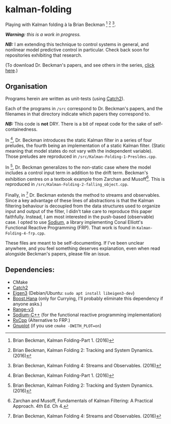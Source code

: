 # kalman-folding
Playing with Kalman folding à la Brian Beckman [^kf-1] [^kf-2] [^kf-4].

***Warning:*** *this is a work in progress.*

***NB:*** I am extending this technique to control systems in general, and nonlinear model predictive control in particular. Check back soon for repositories exhibiting that research.

(To download Dr. Beckman's papers, and see others in the series, [click here](http://vixra.org/author/brian_beckman).)


## Organisation

Programs herein are written as unit-tests (using [Catch2](https://github.com/catchorg/Catch2)).

Each of the programs in `/src` correspond to Dr. Beckman's papers, and the filenames in that directory indicate which papers they correspond to.

***NB:*** This code is **not** DRY. There is a bit of repeat code for the sake of self-containedness.

In [^kf-1], Dr. Beckman introduces the static Kalman filter in a series of four preludes, the fourth being an implementation of a static Kalman filter. (Static meaning that model states do not vary with the independent variable). Those preludes are reproduced in `/src/Kalman-Folding-1-Presldes.cpp`.

In [^kf-2], Dr. Beckman generalizes to the non-static case where the model includes a control input term in addition to the drift term. Beckman's exhibition centres on a textbook example from Zarchan and Musoff[^Z&M]. This is reproduced in `/src/Kalman-Folding-2-falling_object.cpp`.

Finally, in [^kf-4] Dr. Beckman extends the method to streams and observables.  Since a key advantage of these lines of abstractions is that the Kalman filtering behaviour is decoupled from the data structures used to organize input and output of the filter, I didn't take care to reproduce this paper faithfully.  Instead, I am most interested in the push-based (observable) case. I opted to use [Sodium](https://github.com/SodiumFRP/sodium-cxx), a library implementing Conal Elliott's Functional Reactive Programming (FRP). That work is found in `Kalman-Folding-4-frp.cpp`.

These files are meant to be self-documenting. If I've been unclear anywhere, and you feel something deserves explanation, even when read alongside Beckman's papers, please file an issue.

## Dependencies:
 * CMake
 * [Catch2](https://github.com/catchorg/Catch2)
 * [Eigen3](ihttp://eigen.tuxfamily.org/index.php?title=Main_Page) (Debian/Ubuntu: `sudo apt install libeigen3-dev`)
 * [Boost.Hana](https://www.boost.org/doc/libs/1_61_0/libs/hana/doc/html/index.html) (only for Currying, I'll probably eliminate this dependency if anyone asks.)
 * [Range-v3](https://github.com/ericniebler/range-v3)
 * [Sodium-C++](https://github.com/SodiumAFRP/sodium-cxx) (for the functional reactive programming implementation)
 * [RxCpp](https://github.com/ReactiveX/RxCpp) (Alternative to FRP.)
 * [Gnuplot](http://gnuplot.sourceforge.net/) (if you use `cmake -DWITH_PLOT=on`)

[^kf-1]: Brian Beckman, Kalman Folding-Part 1. (2016)

[^kf-2]: Brian Beckman, Kalman Folding 2: Tracking and System Dynamics. (2016)

[^kf-4]: Brian Beckman, Kalman Folding 4: Streams and Observables. (2016)

[^Z&M]: Zarchan and Musoff, Fundamentals of Kalman Filtering: A Practical Approach. 4th Ed. Ch 4.

